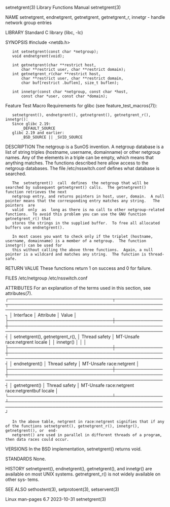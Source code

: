 setnetgrent(3)							   Library Functions Manual							setnetgrent(3)

NAME
       setnetgrent, endnetgrent, getnetgrent, getnetgrent_r, innetgr - handle network group entries

LIBRARY
       Standard C library (libc, -lc)

SYNOPSIS
       #include <netdb.h>

       int setnetgrent(const char *netgroup);
       void endnetgrent(void);

       int getnetgrent(char **restrict host,
		   char **restrict user, char **restrict domain);
       int getnetgrent_r(char **restrict host,
		   char **restrict user, char **restrict domain,
		   char buf[restrict .buflen], size_t buflen);

       int innetgr(const char *netgroup, const char *host,
		   const char *user, const char *domain);

   Feature Test Macro Requirements for glibc (see feature_test_macros(7)):

       setnetgrent(), endnetgrent(), getnetgrent(), getnetgrent_r(), innetgr():
	   Since glibc 2.19:
	       _DEFAULT_SOURCE
	   glibc 2.19 and earlier:
	       _BSD_SOURCE || _SVID_SOURCE

DESCRIPTION
       The  netgroup  is a SunOS invention.  A netgroup database is a list of string triples (hostname, username, domainname) or other netgroup names.	Any of
       the elements in a triple can be empty, which means that anything matches.  The functions described here allow access to the  netgroup  databases.   The
       file /etc/nsswitch.conf defines what database is searched.

       The  setnetgrent()  call	 defines  the netgroup that will be searched by subsequent getnetgrent() calls.	 The getnetgrent() function retrieves the next
       netgroup entry, and returns pointers in host, user, domain.  A null pointer means that the corresponding entry matches any string.   The	 pointers  are
       valid  only  as	long as there is no call to other netgroup-related functions.  To avoid this problem you can use the GNU function getnetgrent_r() that
       stores the strings in the supplied buffer.  To free all allocated buffers use endnetgrent().

       In most cases you want to check only if the triplet (hostname, username, domainname) is a member of a netgroup.	The function innetgr() can be used for
       this without calling the above three functions.	Again, a null pointer is a wildcard and matches any string.  The function is thread-safe.

RETURN VALUE
       These functions return 1 on success and 0 for failure.

FILES
       /etc/netgroup
       /etc/nsswitch.conf

ATTRIBUTES
       For an explanation of the terms used in this section, see attributes(7).
       ┌─────────────────────────────────┬───────────────┬───────────────────────────────────────────────────────────────────────────────────────────────────┐
       │ Interface			 │ Attribute	 │ Value											     │
       ├─────────────────────────────────┼───────────────┼───────────────────────────────────────────────────────────────────────────────────────────────────┤
       │ setnetgrent(), getnetgrent_r(), │ Thread safety │ MT-Unsafe race:netgrent locale								     │
       │ innetgr()			 │		 │												     │
       ├─────────────────────────────────┼───────────────┼───────────────────────────────────────────────────────────────────────────────────────────────────┤
       │ endnetgrent()			 │ Thread safety │ MT-Unsafe race:netgrent									     │
       ├─────────────────────────────────┼───────────────┼───────────────────────────────────────────────────────────────────────────────────────────────────┤
       │ getnetgrent()			 │ Thread safety │ MT-Unsafe race:netgrent race:netgrentbuf locale						     │
       └─────────────────────────────────┴───────────────┴───────────────────────────────────────────────────────────────────────────────────────────────────┘

       In the above table, netgrent in race:netgrent signifies that if any of the functions setnetgrent(), getnetgrent_r(), innetgr(), getnetgrent(), or  end‐
       netgrent() are used in parallel in different threads of a program, then data races could occur.

VERSIONS
       In the BSD implementation, setnetgrent() returns void.

STANDARDS
       None.

HISTORY
       setnetgrent(),  endnetgrent(),  getnetgrent(), and innetgr() are available on most UNIX systems.	 getnetgrent_r() is not widely available on other sys‐
       tems.

SEE ALSO
       sethostent(3), setprotoent(3), setservent(3)

Linux man-pages 6.7							  2023-10-31								setnetgrent(3)
